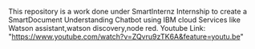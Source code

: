 This repository is a work done under SmartInternz Internship to create a SmartDocument Understanding Chatbot using IBM cloud Services like Watson assistant,watson discovery,node red. Youtube Link: "https://www.youtube.com/watch?v=ZQvru9zTK6A&feature=youtu.be"
